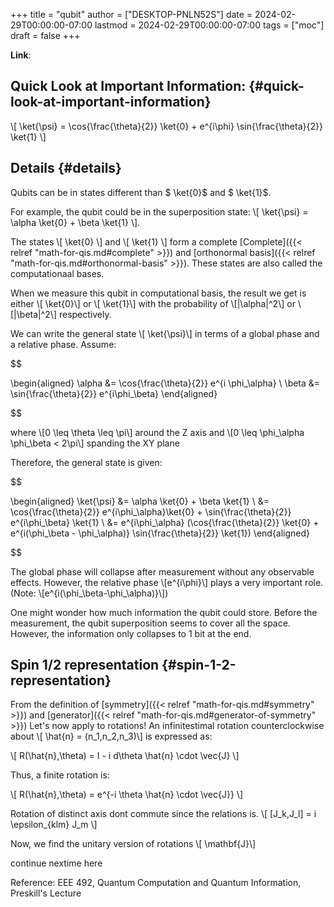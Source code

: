 +++
title = "qubit"
author = ["DESKTOP-PNLN52S"]
date = 2024-02-29T00:00:00-07:00
lastmod = 2024-02-29T00:00:00-07:00
tags = ["moc"]
draft = false
+++

**Link**:


## Quick Look at Important Information: {#quick-look-at-important-information}

\\[
\ket{\psi} = \cos{\frac{\theta}{2}} \ket{0} + e^{i\phi} \sin{\frac{\theta}{2}} \ket{1}
\\]


## Details {#details}

Qubits can be in states different than $ \ket{0}$ and $ \ket{1}$.

For example, the qubit could be in the superposition state:
\\[ \ket{\psi} = \alpha \ket{0} + \beta \ket{1} \\].

The states \\[ \ket{0} \\] and  \\[ \ket{1} \\] form a complete [Complete]({{< relref "math-for-qis.md#complete" >}})
and [orthonormal basis]({{< relref "math-for-qis.md#orthonormal-basis" >}}). These states are also called the computationaal
bases.

When we measure this qubit in computational basis, the result we get
is either \\[ \ket{0}\\] or \\[ \ket{1}\\] with the probability of \\[|\alpha|^2\\]
or \\[|\beta|^2\\] respectively.

We can write the general state \\[ \ket{\psi}\\] in terms of a global phase and a relative phase. Assume:

$$

\begin{aligned}
	\alpha &= \cos{\frac{\theta}{2}} e^{i \phi\_\alpha} \\
\beta &= \sin{\frac{\theta}{2}} e^{i\phi\_\beta}
\end{aligned}

$$

where \\[0 \leq \theta \leq \pi\\] around the Z axis and \\[0 \leq \phi\_\alpha \phi\_\beta < 2\pi\\] spanding the XY plane

Therefore, the general state is given:

$$

\begin{aligned}
	\ket{\psi} &= \alpha \ket{0} + \beta \ket{1} \\
&= \cos{\frac{\theta}{2}} e^{i\phi\_\alpha}\ket{0} + \sin{\frac{\theta}{2}} e^{i\phi\_\beta} \ket{1}  \\
&= e^{i\phi\_\alpha} (\cos{\frac{\theta}{2}} \ket{0} + e^{i(\phi\_\beta - \phi\_\alpha)} \sin{\frac{\theta}{2}} \ket{1})
\end{aligned}

$$

The global phase will collapse after measurement without any observable effects. However,
the relative phase \\[e^{i\phi}\\] plays a very important role. (Note: \\[e^{i(\phi\_\beta-\phi\_\alpha)}\\])

One might wonder how much information the qubit could store. Before the measurement, the qubit superposition seems
to cover all the space. However, the information only collapses to 1 bit at the end.


## Spin 1/2 representation {#spin-1-2-representation}

From the definition of [symmetry]({{< relref "math-for-qis.md#symmetry" >}}) and [generator]({{< relref "math-for-qis.md#generator-of-symmetry" >}})
Let's now apply to rotations! An infinitestimal rotation counterclockwise about
\\[ \hat{n} = (n\_1,n\_2,n\_3)\\] is expressed as:

\\[
R(\hat{n},\theta) = I - i d\theta \hat{n} \cdot \vec{J}
\\]

Thus, a finite rotation is:

\\[
R(\hat{n},\theta) = e^{-i \theta \hat{n} \cdot \vec{J}}
\\]

Rotation of distinct axis dont commute since the relations is.
\\[
[J\_k,J\_l] = i \epsilon\_{klm} J\_m
\\]

Now, we find the unitary version of rotations \\[ \mathbf{J}\\]

continue nextime here

Reference: EEE 492, Quantum Computation and Quantum Information, Preskill's Lecture
